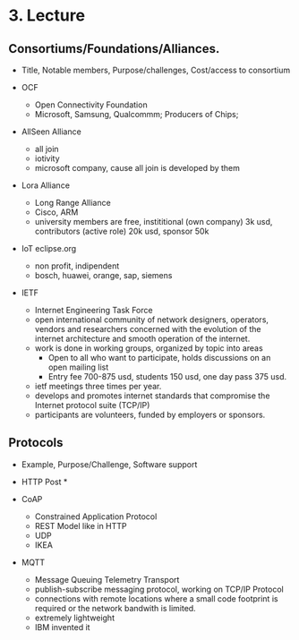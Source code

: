 # 3. Lecture
## Consortiums/Foundations/Alliances. 
* Title, Notable members, Purpose/challenges, Cost/access to consortium

* OCF
    * Open Connectivity Foundation
    * Microsoft, Samsung, Qualcommm; Producers of Chips;

* AllSeen Alliance
    * all join
    * iotivity
    * microsoft company, cause all join is developed by them

* Lora Alliance
    * Long Range Alliance
    * Cisco, ARM
    * university members are free, instititional (own company) 3k usd, contributors (active role) 20k usd, sponsor 50k

* IoT eclipse.org
    * non profit, indipendent
    * bosch, huawei, orange, sap, siemens

* IETF
    * Internet Engineering Task Force
	* open international community of network designers, operators, vendors and researchers concerned with the evolution of the internet architecture and smooth operation of the internet.
    * work is done in working groups, organized by topic into areas
        * Open to all who want to participate, holds discussions on an open mailing list
        * Entry fee 700-875 usd, students 150 usd, one day pass 375 usd.
    * ietf meetings three times per year.
    * develops and promotes internet standards that compromise the Internet protocol suite (TCP/IP)
    * participants are volunteers, funded by employers or sponsors.

## Protocols
* Example, Purpose/Challenge, Software support

* HTTP Post
    *
* CoAP
    * Constrained Application Protocol
    * REST Model like in HTTP
    * UDP
    * IKEA
* MQTT
    * Message Queuing Telemetry Transport
    * publish-subscribe messaging protocol, working on TCP/IP Protocol
	* connections with remote locations where a small code footprint is required or the network bandwith is limited.
    * extremely lightweight
    * IBM invented it